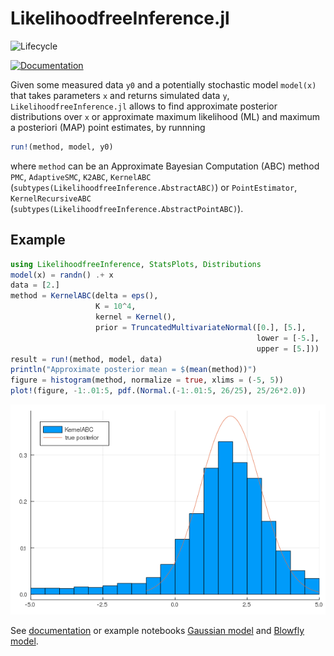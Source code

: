 # LikelihoodfreeInference.jl

![Lifecycle](https://img.shields.io/badge/lifecycle-experimental-orange.svg)<!--
![Lifecycle](https://img.shields.io/badge/lifecycle-maturing-blue.svg)
![Lifecycle](https://img.shields.io/badge/lifecycle-stable-green.svg)
![Lifecycle](https://img.shields.io/badge/lifecycle-retired-orange.svg)
![Lifecycle](https://img.shields.io/badge/lifecycle-archived-red.svg)
![Lifecycle](https://img.shields.io/badge/lifecycle-dormant-blue.svg) -->
<!--[![Build Status](https://travis-ci.com/jbrea/LikelihoodfreeInference.jl.svg?branch=master)](https://travis-ci.com/jbrea/LikelihoodfreeInference.jl)
[![codecov.io](http://codecov.io/github/jbrea/LikelihoodfreeInference.jl/coverage.svg?branch=master)](http://codecov.io/github/jbrea/LikelihoodfreeInference.jl?branch=master)
[![Documentation](https://img.shields.io/badge/docs-stable-blue.svg)](https://jbrea.github.io/LikelihoodfreeInference.jl/stable)-->
[![Documentation](https://img.shields.io/badge/docs-master-blue.svg)](https://juliaapproxinference.github.io/LikelihoodfreeInference.jl/dev)

Given some measured data `y0` and a potentially stochastic model `model(x)`
that takes parameters `x` and returns simulated data `y`,
`LikelihoodfreeInference.jl` allows to find approximate posterior distributions
over `x` or approximate maximum likelihood (ML) and maximum a posteriori (MAP)
point estimates, by runnning
```julia
run!(method, model, y0)
```
where `method` can be an Approximate Bayesian Computation (ABC) method
`PMC`, `AdaptiveSMC`, `K2ABC`, `KernelABC`
(`subtypes(LikelihoodfreeInference.AbstractABC)`) or
`PointEstimator`, `KernelRecursiveABC`
(`subtypes(LikelihoodfreeInference.AbstractPointABC)`).

## Example

```julia
using LikelihoodfreeInference, StatsPlots, Distributions
model(x) = randn() .+ x
data = [2.]
method = KernelABC(delta = eps(),
                   K = 10^4,
                   kernel = Kernel(),
                   prior = TruncatedMultivariateNormal([0.], [5.],
                                                       lower = [-5.],
                                                       upper = [5.]))
result = run!(method, model, data)
println("Approximate posterior mean = $(mean(method))")
figure = histogram(method, normalize = true, xlims = (-5, 5))
plot!(figure, -1:.01:5, pdf.(Normal.(-1:.01:5, 26/25), 25/26*2.0))
```
![](example.png)

See [documentation](https://jbrea.github.io/LikelihoodfreeInference.jl/dev)
or example notebooks [Gaussian model](https://github.com/jbrea/LikelihoodfreeInference.jl/blob/gh-pages/dev/generated/toyexample.ipynb) and [Blowfly model](https://github.com/jbrea/LikelihoodfreeInference.jl/blob/gh-pages/dev/generated/blowfly.ipynb).

